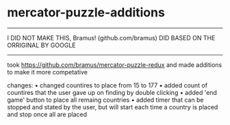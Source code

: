 # mercator-puzzle-additions

****
I DID NOT MAKE THIS, Bramus! (github.com/bramus) DID BASED ON THE ORRIGINAL BY GOOGLE
****

took https://github.com/bramus/mercator-puzzle-redux and made additions to make it more competative

changes:
• changed countires to place from 15 to 177
• added count of countires that the user gave up on finding by double clicking
• added 'end game' button to place all remaing countries
• added timer that can be stopped and stated by the user, but will start each time a country is placed and stop once all are placed
